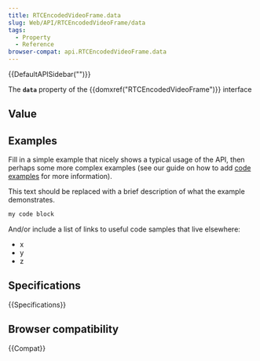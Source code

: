 ```yaml
---
title: RTCEncodedVideoFrame.data
slug: Web/API/RTCEncodedVideoFrame/data
tags:
  - Property
  - Reference
browser-compat: api.RTCEncodedVideoFrame.data
---
```

{{DefaultAPISidebar("")}}

The **`data`** property of the {{domxref("RTCEncodedVideoFrame")}} interface 

## Value



## Examples

Fill in a simple example that nicely shows a typical usage of the API, then perhaps some more complex examples (see our guide on how to add [code examples](/en-US/docs/MDN/Contribute/Structures/Code_examples) for more information).

This text should be replaced with a brief description of what the example demonstrates.

```js
my code block
```

And/or include a list of links to useful code samples that live elsewhere:

*   x
*   y
*   z

## Specifications

{{Specifications}}

## Browser compatibility

{{Compat}}


